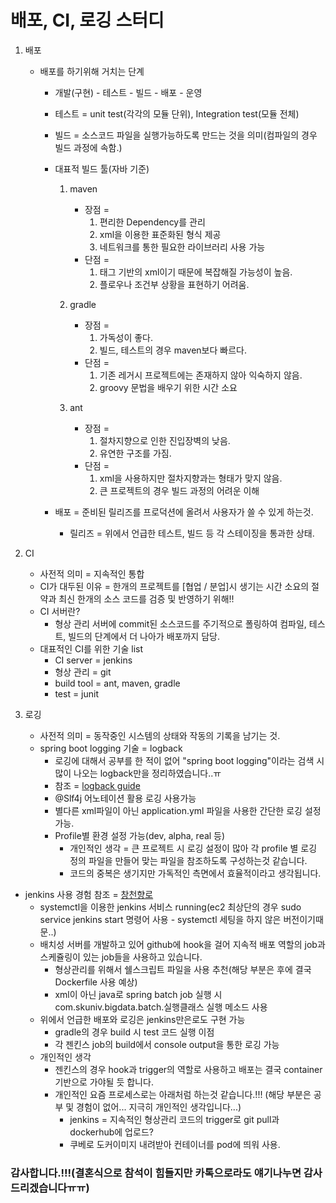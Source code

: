 # 배포, CI, 로깅 스터디

1. 배포
    * 배포를 하기위해 거치는 단계
        * 개발(구현) - 테스트 - 빌드 - 배포 - 운영
        * 테스트 = unit test(각각의 모듈 단위), Integration test(모듈 전체)
        * 빌드 = 소스코드 파일을 실행가능하도록 만드는 것을 의미(컴파일의 경우 빌드 과정에 속함.)
        * 대표적 빌드 툴(자바 기준)    
            1. maven
                - 장점 = 
                    1. 편리한 Dependency를 관리
                    2. xml을 이용한 표준화된 형식 제공
                    3. 네트워크를 통한 필요한 라이브러리 사용 가능
                - 단점 = 
                    1. 태그 기반의 xml이기 때문에 복잡해질 가능성이 높음.
                    2. 플로우나 조건부 상황을 표현하기 어려움.
                       
            2. gradle
                - 장점 = 
                    1. 가독성이 좋다.
                    2. 빌드, 테스트의 경우 maven보다 빠르다.
                - 단점 = 
                    1. 기존 레거시 프로젝트에는 존재하지 않아 익숙하지 않음.
                    2. groovy 문법을 배우기 위한 시간 소요
                    
            3. ant
                - 장점 = 
                    1. 절차지향으로 인한 진입장벽의 낮음.
                    2. 유연한 구조를 가짐.
                - 단점 = 
                    1. xml을 사용하지만 절차지향과는 형태가 맞지 않음.
                    2. 큰 프로젝트의 경우 빌드 과정의 어려운 이해
                    
        * 배포 =  준비된 릴리즈를 프로덕션에 올려서 사용자가 쓸 수 있게 하는것.
            * 릴리즈 = 위에서 언급한 테스트, 빌드 등 각 스테이징을 통과한 상태.
            
2. CI
    * 사전적 의미 = 지속적인 통합
    * CI가 대두된 이유 = 한개의 프로젝트를 [협업 / 분업]시 생기는 시간 소요의 절약과 최신 한개의 소스 코드를 검증 및 반영하기 위해!!
    * CI 서버란?
        - 형상 관리 서버에 commit된 소스코드를 주기적으로 폴링하여 컴파일, 테스트, 빌드의 단계에서 더 나아가 배포까지 담당.
    * 대표적인 CI를 위한 기술 list
        * CI server = jenkins
        * 형상 관리 = git
        * build tool = ant, maven, gradle
        * test = junit
        
3. 로깅
    * 사전적 의미 = 동작중인 시스템의 상태와 작동의 기록을 남기는 것.
    * spring boot logging 기술 = logback
        * 로깅에 대해서 공부를 한 적이 없어 "spring boot logging"이라는 검색 시 많이 나오는 logback만을 정리하였습니다..ㅠ
        * 참조 = [logback guide](https://meetup.toast.com/posts/149)
        * @Slf4j 어노테이션 활용 로깅 사용가능
        * 별다른 xml파일이 아닌 application.yml 파일을 사용한 간단한 로깅 설정 가능.
        * Profile별 환경 설정 가능(dev, alpha, real 등)
            * 개인적인 생각 = 큰 프로젝트 시 로깅 설정이 많아 각 profile 별 로깅 정의 파일을 만들어 맞는 파일을 참조하도록 구성하는것 같습니다.
            * 코드의 중복은 생기지만 가독적인 측면에서 효율적이라고 생각됩니다.

 * jenkins 사용 경험 참조 = [창천향로](https://jojoldu.tistory.com/290)
     * systemctl을 이용한 jenkins 서비스 running(ec2 최상단의 경우 sudo service jenkins start 명령어 사용 - systemctl 세팅을 하지 않은 버전이기때문..)
     * 배치성 서버를 개발하고 있어 github에 hook을 걸어 지속적 배포 역할의 job과 스케쥴링이 있는 job들을 사용하고 있습니다.
         * 형상관리를 위해서 쉘스크립트 파일을 사용 추천(해당 부분은 후에 결국 Dockerfile 사용 예상)
         * xml이 아닌 java로 spring batch job 실행 시 com.skuniv.bigdata.batch.실행클래스 실행 메소드 사용
    * 위에서 언급한 배포와 로깅은 jenkins만은로도 구현 가능 
        * gradle의 경우 build 시 test 코드 실행 이점
        * 각 젠킨스 job의 build에서 console output을 통한 로깅 가능
    * 개인적인 생각
        * 젠킨스의 경우 hook과 trigger의 역할로 사용하고 배포는 결국 container기반으로 가야될 듯 합니다.
        * 개인적인 요즘 프로세스로는 아래처럼 하는것 같습니다.!!! (해당 부분은 공부 및 경험이 없어... 지극히 개인적인 생각입니다...)
            * jenkins = 지속적인 형상관리 코드의 trigger로 git pull과 dockerhub에 업로드? 
            * 쿠베로 도커이미지 내려받아 컨테이너를 pod에 띄워 사용.

### 감사합니다.!!!(결혼식으로 참석이 힘들지만 카톡으로라도 얘기나누면 감사드리겠습니다ㅠㅠ)

